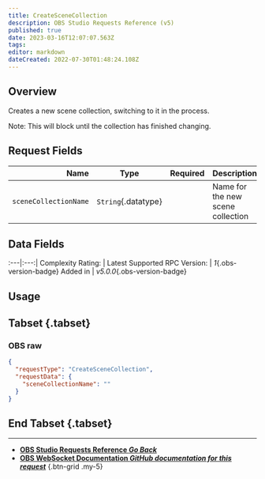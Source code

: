 ```yaml
---
title: CreateSceneCollection
description: OBS Studio Requests Reference (v5)
published: true
date: 2023-03-16T12:07:07.563Z
tags: 
editor: markdown
dateCreated: 2022-07-30T01:48:24.108Z
---
```


## Overview
Creates a new scene collection, switching to it in the process.

Note: This will block until the collection has finished changing.

## Request Fields
Name | Type | Required| Description |
----:|:----:|:-------:|:------------|
`sceneCollectionName` | `String`{.datatype} | <i class="mdi mdi-check-bold"></i> | Name for the new scene collection	

## Data Fields
:---|:---:|
Complexity Rating: | <span class="stars stars--1"></span>
Latest Supported RPC Version: | *1*{.obs-version-badge}
Added in | *v5.0.0*{.obs-version-badge}

## Usage
## Tabset {.tabset}
### OBS raw
```json
{
  "requestType": "CreateSceneCollection",
  "requestData": {
    "sceneCollectionName": ""
  }
}
```
## End Tabset {.tabset}

---

- [<i class="mdi mdi-chevron-left"></i>**OBS Studio Requests Reference *Go Back***](/Broadcasters/OBS/Requests)
- [<i class="mdi mdi-github"></i> **OBS WebSocket Documentation *GitHub documentation for this request***](https://github.com/obsproject/obs-websocket/blob/master/docs/generated/protocol.md#createscenecollection)
{.btn-grid .my-5}